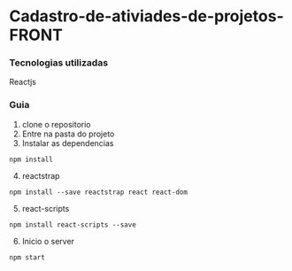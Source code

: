 # Cadastro-de-ativiades-de-projetos-FRONT

### Tecnologias utilizadas

Reactjs

### Guia
1. clone o repositorio
2. Entre na pasta do projeto
3. Instalar as dependencias

```  
npm install
```
4. reactstrap
```  
npm install --save reactstrap react react-dom
```
5.  react-scripts
```
npm install react-scripts --save
```
6. Inicio o server
```  
npm start
```
